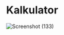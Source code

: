 # Kalkulator

![Screenshot (133)](https://user-images.githubusercontent.com/55235155/106724747-2c768300-663b-11eb-9e71-8ab61f81590b.png)

